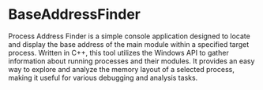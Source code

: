 # BaseAddressFinder

Process Address Finder is a simple console application designed to locate and display the base address of the main module within a specified target process. Written in C++, this tool utilizes the Windows API to gather information about running processes and their modules. It provides an easy way to explore and analyze the memory layout of a selected process, making it useful for various debugging and analysis tasks.
